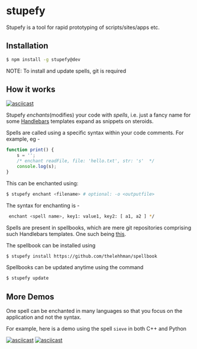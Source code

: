 # stupefy
Stupefy is a tool for rapid prototyping of scripts/sites/apps etc.

## Installation

```sh
$ npm install -g stupefy@dev
```

NOTE: To install and update spells, git is required

## How it works

[![asciicast](https://asciinema.org/a/139693.png)](https://asciinema.org/a/139693?t=2&speed=1.5)

Stupefy *enchants*(modifies) your code with *spells*, i.e. just a fancy name for some [Handlebars](http://handlebarsjs.com) templates expand as snippets on steroids.

Spells are called using a specific syntax within your code comments. For example,
eg - 
```js
function print() {
    s = '';
    /* enchant readFile, file: 'hello.txt', str: 's'  */
    console.log(s);
}
```

This can be enchanted using:
```sh
$ stupefy enchant <filename> # optional: -o <outputfile>
```

The syntax for enchanting is -
```sh
 enchant <spell name>, key1: value1, key2: [ a1, a2 ] */
```

Spells are present in spellbooks, which are mere git repositories comprising such Handlebars templates. One such being [this](http://github.com/thelehhman/spellbook).

The spellbook can be installed using

```sh
$ stupefy install https://github.com/thelehhman/spellbook
```

Spellbooks can be updated anytime using the command
```sh
$ stupefy update
```

## More Demos

One spell can be enchanted in many languages so that you focus on the application and not the syntax.

For example, here is a demo using the spell ``sieve`` in both C++ and Python

[![asciicast](https://asciinema.org/a/139713.png)](https://asciinema.org/a/139713?t=2&speed=1.5)
[![asciicast](https://asciinema.org/a/139716.png)](https://asciinema.org/a/139716?t=3&speed=1.5)